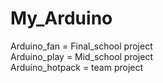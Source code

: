 # My_Arduino

Arduino_fan = Final_school project <br>
Arduino_play = Mid_school project <br>
Arduino_hotpack = team project
